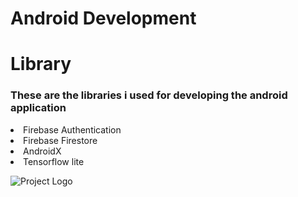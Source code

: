 # Android Development

# Library 
### These are the libraries i used for developing the android application
<li>Firebase Authentication</li>
<li>Firebase Firestore</li>
<li>AndroidX</li>
<li>Tensorflow lite</li>

![Project Logo](https://drive.google.com/file/d/1-wEoo0WgSQ_HFREg_I365Iguo9uj9ZG_/view?usp=drive_link)

